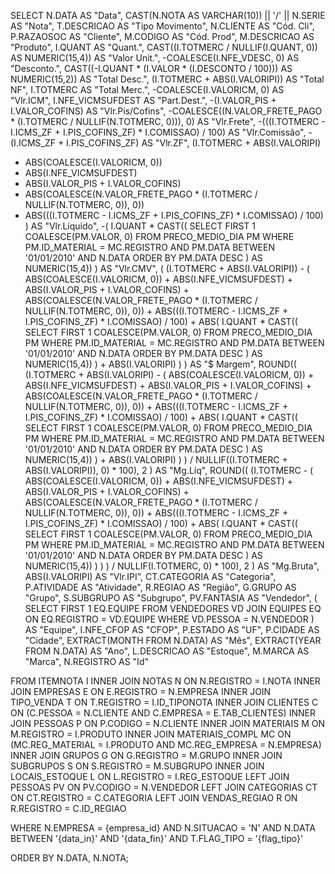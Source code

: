 SELECT
  N.DATA AS "Data",
  CAST(N.NOTA AS VARCHAR(10)) || '/' || N.SERIE AS "Nota",
  T.DESCRICAO AS "Tipo Movimento",
  N.CLIENTE AS "Cód. Cli",
  P.RAZAOSOC AS "Cliente",
  M.CODIGO AS "Cód. Prod",
  M.DESCRICAO AS "Produto",
  I.QUANT AS "Quant.",
  CAST((I.TOTMERC / NULLIF(I.QUANT, 0)) AS NUMERIC(15,4)) AS "Valor Unit.",
  -COALESCE(I.NFE_VDESC, 0) AS "Desconto.",
  CAST((-I.QUANT * (I.VALOR * (I.DESCONTO / 100))) AS NUMERIC(15,2)) AS "Total Desc.",
  (I.TOTMERC + ABS(I.VALORIPI)) AS "Total NF",
  I.TOTMERC AS "Total Merc.",
  -COALESCE(I.VALORICM, 0) AS "Vlr.ICM",
  I.NFE_VICMSUFDEST AS "Part.Dest.",
  -(I.VALOR_PIS + I.VALOR_COFINS) AS "Vlr.Pis/Cofins",
  -COALESCE((N.VALOR_FRETE_PAGO * (I.TOTMERC / NULLIF(N.TOTMERC, 0))), 0) AS "Vlr.Frete",
  -(((I.TOTMERC - I.ICMS_ZF + I.PIS_COFINS_ZF) * I.COMISSAO) / 100) AS "Vlr.Comissão",
  -(I.ICMS_ZF + I.PIS_COFINS_ZF) AS "Vlr.ZF",
  (I.TOTMERC + ABS(I.VALORIPI)
   - ABS(COALESCE(I.VALORICM, 0))
   - ABS(I.NFE_VICMSUFDEST)
   - ABS(I.VALOR_PIS + I.VALOR_COFINS)
   - ABS(COALESCE(N.VALOR_FRETE_PAGO * (I.TOTMERC / NULLIF(N.TOTMERC, 0)), 0))
   - ABS(((I.TOTMERC - I.ICMS_ZF + I.PIS_COFINS_ZF) * I.COMISSAO) / 100)
  ) AS "Vlr.Líquido",
  -(
    I.QUANT * CAST((
      SELECT FIRST 1 COALESCE(PM.VALOR, 0)
      FROM PRECO_MEDIO_DIA PM
      WHERE PM.ID_MATERIAL = MC.REGISTRO
        AND PM.DATA BETWEEN '01/01/2010' AND N.DATA
      ORDER BY PM.DATA DESC
    ) AS NUMERIC(15,4))
  ) AS "Vlr.CMV",
  (
    (I.TOTMERC + ABS(I.VALORIPI))
    - (
      ABS(COALESCE(I.VALORICM, 0)) +
      ABS(I.NFE_VICMSUFDEST) +
      ABS(I.VALOR_PIS + I.VALOR_COFINS) +
      ABS(COALESCE(N.VALOR_FRETE_PAGO * (I.TOTMERC / NULLIF(N.TOTMERC, 0)), 0)) +
      ABS(((I.TOTMERC - I.ICMS_ZF + I.PIS_COFINS_ZF) * I.COMISSAO) / 100) +
      ABS(
        I.QUANT * CAST((
          SELECT FIRST 1 COALESCE(PM.VALOR, 0)
          FROM PRECO_MEDIO_DIA PM
          WHERE PM.ID_MATERIAL = MC.REGISTRO
            AND PM.DATA BETWEEN '01/01/2010' AND N.DATA
          ORDER BY PM.DATA DESC
        ) AS NUMERIC(15,4))
      ) +
      ABS(I.VALORIPI)
    )
  ) AS "$ Margem",
  ROUND((
    (I.TOTMERC + ABS(I.VALORIPI)
    - (
      ABS(COALESCE(I.VALORICM, 0)) +
      ABS(I.NFE_VICMSUFDEST) +
      ABS(I.VALOR_PIS + I.VALOR_COFINS) +
      ABS(COALESCE(N.VALOR_FRETE_PAGO * (I.TOTMERC / NULLIF(N.TOTMERC, 0)), 0)) +
      ABS(((I.TOTMERC - I.ICMS_ZF + I.PIS_COFINS_ZF) * I.COMISSAO) / 100) +
      ABS(
        I.QUANT * CAST((
          SELECT FIRST 1 COALESCE(PM.VALOR, 0)
          FROM PRECO_MEDIO_DIA PM
          WHERE PM.ID_MATERIAL = MC.REGISTRO
            AND PM.DATA BETWEEN '01/01/2010' AND N.DATA
          ORDER BY PM.DATA DESC
        ) AS NUMERIC(15,4))
      ) +
      ABS(I.VALORIPI)
    )
    ) / NULLIF((I.TOTMERC + ABS(I.VALORIPI)), 0) * 100), 2
  ) AS "Mg.Líq",
  ROUND((
    (I.TOTMERC
    - (
      ABS(COALESCE(I.VALORICM, 0)) +
      ABS(I.NFE_VICMSUFDEST) +
      ABS(I.VALOR_PIS + I.VALOR_COFINS) +
      ABS(COALESCE(N.VALOR_FRETE_PAGO * (I.TOTMERC / NULLIF(N.TOTMERC, 0)), 0)) +
      ABS(((I.TOTMERC - I.ICMS_ZF + I.PIS_COFINS_ZF) * I.COMISSAO) / 100) +
      ABS(
        I.QUANT * CAST((
          SELECT FIRST 1 COALESCE(PM.VALOR, 0)
          FROM PRECO_MEDIO_DIA PM
          WHERE PM.ID_MATERIAL = MC.REGISTRO
            AND PM.DATA BETWEEN '01/01/2010' AND N.DATA
          ORDER BY PM.DATA DESC
        ) AS NUMERIC(15,4))
      )
    )
    ) / NULLIF(I.TOTMERC, 0) * 100), 2
  ) AS "Mg.Bruta",
  ABS(I.VALORIPI) AS "Vlr.IPI",
  CT.CATEGORIA AS "Categoria",
  P.ATIVIDADE AS "Atividade",
  R.REGIAO AS "Região",
  G.GRUPO AS "Grupo",
  S.SUBGRUPO AS "Subgrupo",
  PV.FANTASIA AS "Vendedor",
  (
    SELECT FIRST 1 EQ.EQUIPE
    FROM VENDEDORES VD
    JOIN EQUIPES EQ ON EQ.REGISTRO = VD.EQUIPE
    WHERE VD.PESSOA = N.VENDEDOR
  ) AS "Equipe",
  I.NFE_CFOP AS "CFOP",
  P.ESTADO AS "UF",
  P.CIDADE AS "Cidade",
  EXTRACT(MONTH FROM N.DATA) AS "Mês",
  EXTRACT(YEAR FROM N.DATA) AS "Ano",
  L.DESCRICAO AS "Estoque",
  M.MARCA AS "Marca",
  N.REGISTRO AS "Id"

FROM ITEMNOTA I
INNER JOIN NOTAS N ON N.REGISTRO = I.NOTA
INNER JOIN EMPRESAS E ON E.REGISTRO = N.EMPRESA
INNER JOIN TIPO_VENDA T ON T.REGISTRO = I.ID_TIPONOTA
INNER JOIN CLIENTES C ON (C.PESSOA = N.CLIENTE AND C.EMPRESA = E.TAB_CLIENTES)
INNER JOIN PESSOAS P ON P.CODIGO = N.CLIENTE
INNER JOIN MATERIAIS M ON M.REGISTRO = I.PRODUTO
INNER JOIN MATERIAIS_COMPL MC ON (MC.REG_MATERIAL = I.PRODUTO AND MC.REG_EMPRESA = N.EMPRESA)
INNER JOIN GRUPOS G ON G.REGISTRO = M.GRUPO
INNER JOIN SUBGRUPOS S ON S.REGISTRO = M.SUBGRUPO
INNER JOIN LOCAIS_ESTOQUE L ON L.REGISTRO = I.REG_ESTOQUE
LEFT JOIN PESSOAS PV ON PV.CODIGO = N.VENDEDOR
LEFT JOIN CATEGORIAS CT ON CT.REGISTRO = C.CATEGORIA
LEFT JOIN VENDAS_REGIAO R ON R.REGISTRO = C.ID_REGIAO

WHERE
  N.EMPRESA = {empresa_id}
  AND N.SITUACAO = 'N'
  AND N.DATA BETWEEN '{data_in}' AND '{data_fin}'
  AND T.FLAG_TIPO = '{flag_tipo}'

ORDER BY N.DATA, N.NOTA;